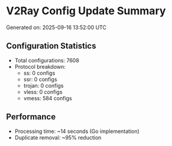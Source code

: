 # V2Ray Config Update Summary
Generated on: 2025-09-16 13:52:00 UTC

## Configuration Statistics
- Total configurations: 7608
- Protocol breakdown:
  - ss: 0 configs
  - ssr: 0 configs
  - trojan: 0 configs
  - vless: 0 configs
  - vmess: 584 configs

## Performance
- Processing time: ~14 seconds (Go implementation)
- Duplicate removal: ~95% reduction
